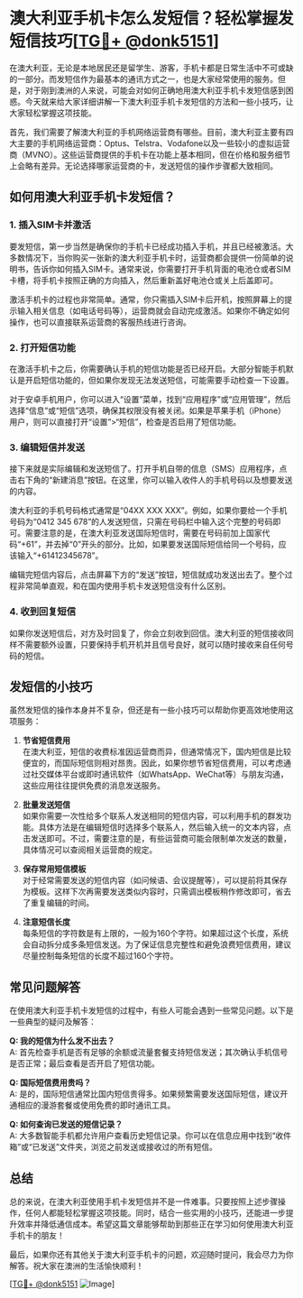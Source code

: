 # 澳大利亚手机卡怎么发短信？轻松掌握发短信技巧[[TG💪+ @donk5151](https://t.me/s/donk5151)]

在澳大利亚，无论是本地居民还是留学生、游客，手机卡都是日常生活中不可或缺的一部分。而发短信作为最基本的通讯方式之一，也是大家经常使用的服务。但是，对于刚到澳洲的人来说，可能会对如何正确地用澳大利亚手机卡发短信感到困惑。今天就来给大家详细讲解一下澳大利亚手机卡发短信的方法和一些小技巧，让大家轻松掌握这项技能。

首先，我们需要了解澳大利亚的手机网络运营商有哪些。目前，澳大利亚主要有四大主要的手机网络运营商：Optus、Telstra、Vodafone以及一些较小的虚拟运营商（MVNO）。这些运营商提供的手机卡在功能上基本相同，但在价格和服务细节上会略有差异。无论选择哪家运营商的卡，发送短信的操作步骤都大致相同。

## 如何用澳大利亚手机卡发短信？

### **1. 插入SIM卡并激活**
要发短信，第一步当然是确保你的手机卡已经成功插入手机，并且已经被激活。大多数情况下，当你购买一张新的澳大利亚手机卡时，运营商都会提供一份简单的说明书，告诉你如何插入SIM卡。通常来说，你需要打开手机背面的电池仓或者SIM卡槽，将手机卡按照正确的方向插入，然后重新盖好电池仓或关上后盖即可。

激活手机卡的过程也非常简单。通常，你只需插入SIM卡后开机，按照屏幕上的提示输入相关信息（如电话号码等），运营商就会自动完成激活。如果你不确定如何操作，也可以直接联系运营商的客服热线进行咨询。

### **2. 打开短信功能**
在激活手机卡之后，你需要确认手机的短信功能是否已经开启。大部分智能手机默认是开启短信功能的，但如果你发现无法发送短信，可能需要手动检查一下设置。

对于安卓手机用户，你可以进入“设置”菜单，找到“应用程序”或“应用管理”，然后选择“信息”或“短信”选项，确保其权限没有被关闭。如果是苹果手机（iPhone）用户，则可以直接打开“设置”>“短信”，检查是否启用了短信功能。

### **3. 编辑短信并发送**
接下来就是实际编辑和发送短信了。打开手机自带的信息（SMS）应用程序，点击右下角的“新建消息”按钮。在这里，你可以输入收件人的手机号码以及想要发送的内容。

澳大利亚的手机号码格式通常是“04XX XXX XXX”。例如，如果你要给一个手机号码为“0412 345 678”的人发送短信，只需在号码栏中输入这个完整的号码即可。需要注意的是，在澳大利亚发送国际短信时，需要在号码前加上国家代码“+61”，并去掉“0”开头的部分。比如，如果要发送国际短信给同一个号码，应该输入“+61412345678”。

编辑完短信内容后，点击屏幕下方的“发送”按钮，短信就成功发送出去了。整个过程非常简单直观，和在国内使用手机卡发送短信没有什么区别。

### **4. 收到回复短信**
如果你发送短信后，对方及时回复了，你会立刻收到回信。澳大利亚的短信接收同样不需要额外设置，只要保持手机开机并且信号良好，就可以随时接收来自任何号码的短信。

## 发短信的小技巧

虽然发短信的操作本身并不复杂，但还是有一些小技巧可以帮助你更高效地使用这项服务：

1. **节省短信费用**  
   在澳大利亚，短信的收费标准因运营商而异，但通常情况下，国内短信是比较便宜的，而国际短信则相对昂贵。因此，如果你想节省短信费用，可以考虑通过社交媒体平台或即时通讯软件（如WhatsApp、WeChat等）与朋友沟通，这些应用往往提供免费的消息发送服务。

2. **批量发送短信**  
   如果你需要一次性给多个联系人发送相同的短信内容，可以利用手机的群发功能。具体方法是在编辑短信时选择多个联系人，然后输入统一的文本内容，点击发送即可。不过，需要注意的是，有些运营商可能会限制单次发送的数量，具体情况可以查阅相关运营商的规定。

3. **保存常用短信模板**  
   对于经常需要发送的短信内容（如问候语、会议提醒等），可以提前将其保存为模板。这样下次再需要发送类似内容时，只需调出模板稍作修改即可，省去了重复编辑的时间。

4. **注意短信长度**  
   每条短信的字符数是有上限的，一般为160个字符。如果超过这个长度，系统会自动拆分成多条短信发送。为了保证信息完整性和避免浪费短信费用，建议尽量控制每条短信的长度不超过160个字符。

## 常见问题解答

在使用澳大利亚手机卡发短信的过程中，有些人可能会遇到一些常见问题。以下是一些典型的疑问及解答：

**Q: 我的短信为什么发不出去？**  
A: 首先检查手机是否有足够的余额或流量套餐支持短信发送；其次确认手机信号是否正常；最后查看是否开启了短信功能。

**Q: 国际短信费用贵吗？**  
A: 是的，国际短信通常比国内短信贵得多。如果频繁需要发送国际短信，建议开通相应的漫游套餐或使用免费的即时通讯工具。

**Q: 如何查询已发送的短信记录？**  
A: 大多数智能手机都允许用户查看历史短信记录。你可以在信息应用中找到“收件箱”或“已发送”文件夹，浏览之前发送或接收过的所有短信。

## 总结

总的来说，在澳大利亚使用手机卡发短信并不是一件难事。只要按照上述步骤操作，任何人都能轻松掌握这项技能。同时，结合一些实用的小技巧，还能进一步提升效率并降低通信成本。希望这篇文章能够帮助到那些正在学习如何使用澳大利亚手机卡的朋友！

最后，如果你还有其他关于澳大利亚手机卡的问题，欢迎随时提问，我会尽力为你解答。祝大家在澳洲的生活愉快顺利！

[[TG💪+ @donk5151](https://t.me/s/donk5151) ![Image](https://i.postimg.cc/rwNCRYN7/Snipaste-2025-04-30-17-27-05.png)]